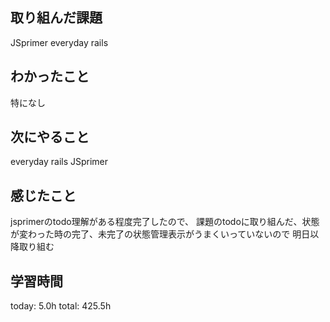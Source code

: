 ## 取り組んだ課題
 JSprimer
 everyday rails
## わかったこと
 特になし
## 次にやること
 everyday rails
 JSprimer
## 感じたこと
  jsprimerのtodo理解がある程度完了したので、
  課題のtodoに取り組んだ、状態が変わった時の完了、未完了の状態管理表示がうまくいっていないので
  明日以降取り組む
## 学習時間
today: 5.0h
total: 425.5h